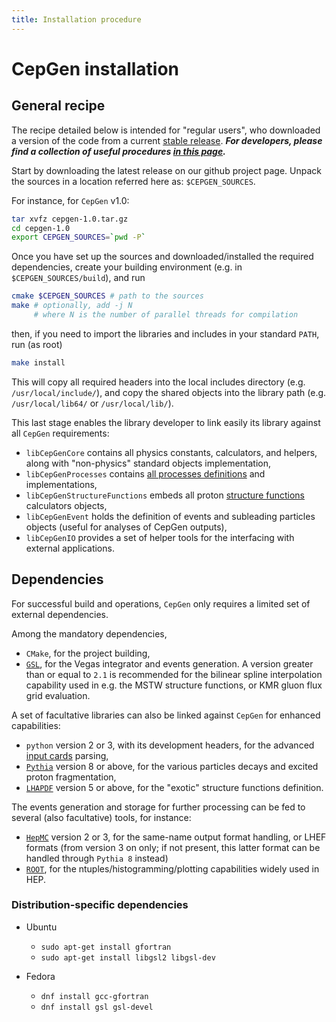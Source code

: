 ```yaml
---
title: Installation procedure
---
```


# CepGen installation

## General recipe

The recipe detailed below is intended for "regular users", who downloaded a version of the code from a current [stable release](https://github.com/cepgen/cepgen/releases).
***For developers, please find a collection of useful procedures [in this page](install-dev).***

Start by downloading the latest release on our github project page.
Unpack the sources in a location referred here as: `$CEPGEN_SOURCES`.

For instance, for `CepGen` v1.0:

```sh
tar xvfz cepgen-1.0.tar.gz
cd cepgen-1.0
export CEPGEN_SOURCES=`pwd -P`
```

Once you have set up the sources and downloaded/installed the required dependencies, create your building environment (e.g. in `$CEPGEN_SOURCES/build`), and run
```sh
cmake $CEPGEN_SOURCES # path to the sources
make # optionally, add -j N
     # where N is the number of parallel threads for compilation
```
then, if you need to import the libraries and includes in your standard `PATH`, run (as root)
```sh
make install
```

This will copy all required headers into the local includes directory (e.g. `/usr/local/include/`), and copy the shared objects into the library path (e.g. `/usr/local/lib64/` or `/usr/local/lib/`).

This last stage enables the library developer to link easily its library against all `CepGen` requirements:

- `libCepGenCore` contains all physics constants, calculators, and helpers, along with "non-physics" standard objects implementation,
- `libCepGenProcesses` contains [all processes definitions](/processes) and implementations,
- `libCepGenStructureFunctions` embeds all proton [structure functions](str-functions) calculators objects,
- `libCepGenEvent` holds the definition of events and subleading particles objects (useful for analyses of CepGen outputs),
- `libCepGenIO` provides a set of helper tools for the interfacing with external applications.

## Dependencies

For successful build and operations, `CepGen` only requires a limited set of external dependencies.

Among the mandatory dependencies,
- `CMake`, for the project building,
- [`GSL`](bibliography#computational-methods), for the Vegas integrator and events generation.
  A version greater than or equal to `2.1` is recommended for the bilinear spline interpolation capability used in e.g. the MSTW structure functions, or KMR gluon flux grid evaluation.

A set of facultative libraries can also be linked against `CepGen` for enhanced capabilities:
- `python` version 2 or 3, with its development headers, for the advanced [input cards](steering-card) parsing,
- [`Pythia`](http://home.thep.lu.se/Pythia/) version 8 or above, for the various particles decays and excited proton fragmentation,
- [`LHAPDF`](https://lhapdf.hepforge.org/) version 5 or above, for the "exotic" structure functions definition.

The events generation and storage for further processing can be fed to several (also facultative) tools, for instance:
- [`HepMC`](https://hepmc.web.cern.ch/hepmc/) version 2 or 3, for the same-name output format handling, or LHEF formats (from version 3 on only; if not present, this latter format can be handled through `Pythia 8` instead)
- [`ROOT`](https://root.cern.ch/), for the ntuples/histogramming/plotting capabilities widely used in HEP.

### Distribution-specific dependencies

- Ubuntu
    - `sudo apt-get install gfortran`
    - `sudo apt-get install libgsl2 libgsl-dev`

- Fedora
    - `dnf install gcc-gfortran`
    - `dnf install gsl gsl-devel`
